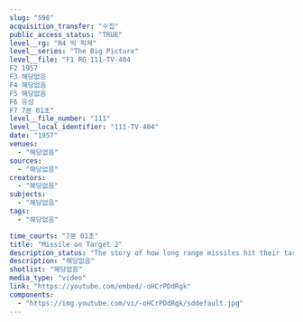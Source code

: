 ```yaml
---
slug: "598"
acquisition_transfer: "수집"
public_access_status: "TRUE"
level__rg: "R4 빅 픽쳐"
level__series: "The Big Picture"
level__file: "F1 RG 111-TV-404
F2 1957
F3 해당없음
F4 해당없음
F5 해당없음
F6 유성
F7 7분 01초"
level__file_number: "111"
level__local_identifier: "111-TV-404"
date: "1957"
venues: 
  - "해당없음"
sources: 
  - "해당없음"
creators: 
  - "해당없음"
subjects: 
  - "해당없음"
tags: 
  - "해당없음"

time_courts: "7분 01초"
title: "Missile on Target 2"
description_status: "The story of how long range missiles hit their target. Filmed at White sounds Missile Ranger, N.M."
description: "해당없음"
shotlist: "해당없음"
media_type: "video"
link: "https://youtube.com/embed/-oHCrPDdRgk"
components: 
  - "https://img.youtube.com/vi/-oHCrPDdRgk/sddefault.jpg"
---
```


